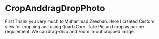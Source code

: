 # CropAnddragDropPhoto

First Thank you very much to Muhammad Zeeshan.
Here I created Custom view for cropping and using QuartzCore.
Take Pic and crop as per my requirement.
We can drag-drop and zoom in-out cropped image.


